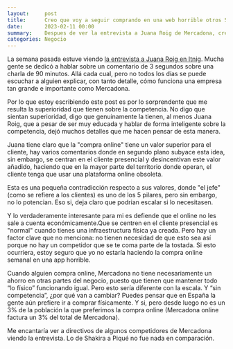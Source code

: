 ```yaml
---
layout:     post
title:      Creo que voy a seguir comprando en una web horrible otros 5 años
date:       2023-02-11 00:00
summary:    Despues de ver la entrevista a Juana Roig de Mercadona, creo que voy a seguir comprando en una web horrible otros 5 años porque parece que "no tienen competencia"
categories: Negocio
---
```


La semana pasada estuve viendo [la entrevista a Juana Roig en Itnig](https://www.youtube.com/watch?v=bIHILg-pT_I). Mucha gente se dedicó a hablar sobre un comentario de 3 segundos sobre una charla de 90 minutos. Allá cada cual, pero no todos los días se puede escuchar a alguien explicar, con tanto detalle, cómo funciona una empresa tan grande e importante como Mercadona.

Por lo que estoy escribiendo este post es por lo sorprendente que me resulta la superioridad que tienen sobre la competencia. No digo que sientan superioridad, digo que genuinamente la tienen, al menos Juana Roig, que a pesar de ser muy educada y hablar de forma inteligente sobre la competencia, dejó muchos detalles que me hacen pensar de esta manera.

Juana tiene claro que la "compra online" tiene un valor superior para el cliente, hay varios comentarios donde en segundo plano subyace esta idea, sin embargo, se centran en el cliente presencial y desincentivan este valor añadido, haciendo que en la mayor parte del territorio donde operan, el cliente tenga que usar una plataforma online obsoleta.

Esta es una pequeña contradicción respecto a sus valores, donde "el jefe" (como se refiere a los clientes) es uno de los 5 pilares, pero sin embargo, no lo potencian. Eso si, deja claro que podrian escalar si lo necesitasen.

Y lo verdaderamente interesante para mi es defiende que el online no les sale a cuenta económicamente.Que se centren en el cliente presencial es "normal" cuando tienes una infraestructura física ya creada. Pero hay un factor clave que no menciona: no tienen necesidad de que esto sea así porque no hay un competidor que se te coma parte de la tostada. Si esto ocurriera, estoy seguro que yo no estaría haciendo la compra online semanal en una app horrible.

Cuando alguien compra online, Mercadona no tiene necesariamente un ahorro en otras partes del negocio, puesto que tienen que mantener todo “lo físico” funcionando igual. Pero esto sería diferente con la escala. Y “sin competencia”, ¿por qué van a cambiar? Puedes pensar que en España la gente aún prefiere ir a comprar físicamente. Y si, pero desde luego no es un 3% de la población la que preferimos la compra online (Mercadona online factura un 3% del total de Mercadona).

Me encantaría ver a directivos de algunos competidores de Mercadona viendo la entrevista. Lo de Shakira a Piqué no fue nada en comparación.
